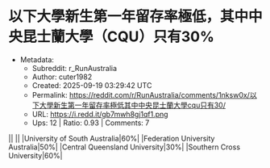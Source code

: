 # 以下大學新生第一年留存率極低，其中中央昆士蘭大學（CQU）只有30%

- Metadata:
  - Subreddit: r_RunAustralia
  - Author: cuter1982
  - Created: 2025-09-19 03:29:42 UTC
  - Permalink: https://reddit.com/r/RunAustralia/comments/1nksw0x/以下大學新生第一年留存率極低其中中央昆士蘭大學cqu只有30/
  - URL: https://i.redd.it/gb7mwh8gj1qf1.png
  - Ups: 12 | Ratio: 0.93 | Comments: 7


\|\| \|\| \|University of South Australia\|60%\| \|Federation University
Australia\|50%\| \|Central Queensland University\|30%\| \|Southern Cross
University\|60%\|

